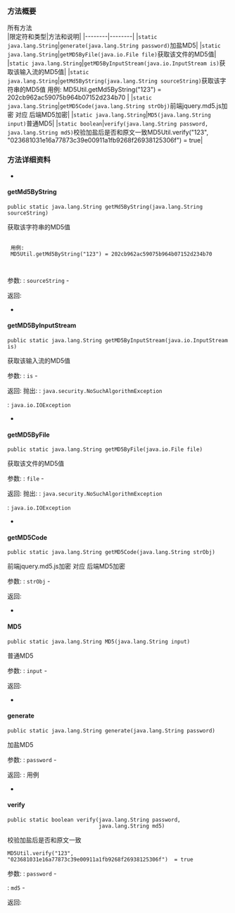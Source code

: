 ### 方法概要 ###

所有方法  
|限定符和类型|方法和说明|
|--------|--------|
|`static java.lang.String`|`generate(java.lang.String password)`加盐MD5|
|`static java.lang.String`|`getMD5ByFile(java.io.File file)`获取该文件的MD5值|
|`static java.lang.String`|`getMD5ByInputStream(java.io.InputStream is)`获取该输入流的MD5值|
|`static java.lang.String`|`getMd5ByString(java.lang.String sourceString)`获取该字符串的MD5值   用例: MD5Util.getMd5ByString("123") = 202cb962ac59075b964b07152d234b70  |
|`static java.lang.String`|`getMD5Code(java.lang.String strObj)`前端jquery.md5.js加密 对应 后端MD5加密|
|`static java.lang.String`|`MD5(java.lang.String input)`普通MD5|
|`static boolean`|`verify(java.lang.String password,      java.lang.String md5)`校验加盐后是否和原文一致MD5Util.verify("123", "023681031e16a77873c39e00911a1fb9268f26938125306f")  = true|

### 方法详细资料 ###

- 
#### getMd5ByString ####

```
public static java.lang.String getMd5ByString(java.lang.String sourceString)
```

获取该字符串的MD5值


```

 用例:
 MD5Util.getMd5ByString("123") = 202cb962ac59075b964b07152d234b70
 
 
```

参数:
:   `sourceString` - 

返回:


- 
#### getMD5ByInputStream ####

```
public static java.lang.String getMD5ByInputStream(java.io.InputStream is)
```

获取该输入流的MD5值

参数:
:   `is` - 

返回:
抛出:
:   `java.security.NoSuchAlgorithmException`

:   `java.io.IOException`


- 
#### getMD5ByFile ####

```
public static java.lang.String getMD5ByFile(java.io.File file)
```

获取该文件的MD5值

参数:
:   `file` - 

返回:
抛出:
:   `java.security.NoSuchAlgorithmException`

:   `java.io.IOException`


- 
#### getMD5Code ####

```
public static java.lang.String getMD5Code(java.lang.String strObj)
```

前端jquery.md5.js加密 对应 后端MD5加密

参数:
:   `strObj` - 

返回:


- 
#### MD5 ####

```
public static java.lang.String MD5(java.lang.String input)
```

普通MD5

参数:
:   `input` - 

返回:


- 
#### generate ####

```
public static java.lang.String generate(java.lang.String password)
```

加盐MD5

参数:
:   `password` - 

返回:
:   用例


- 
#### verify ####

```
public static boolean verify(java.lang.String password,
                             java.lang.String md5)
```

校验加盐后是否和原文一致

```
MD5Util.verify("123", "023681031e16a77873c39e00911a1fb9268f26938125306f")  = true
```

参数:
:   `password` - 

:   `md5` - 

返回:

